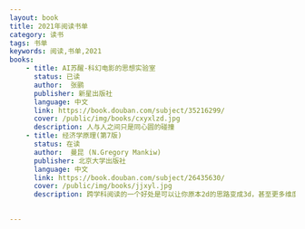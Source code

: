 ```yaml
---
layout: book
title: 2021年阅读书单
category: 读书
tags: 书单
keywords: 阅读,书单,2021
books: 
    - title: AI苏醒-科幻电影的思想实验室
      status: 已读
      author:  张鹂
      publisher: 新星出版社
      language: 中文
      link: https://book.douban.com/subject/35216299/
      cover: /public/img/books/cxyxlzd.jpg
      description: 人与人之间只是同心圆的碰撞
    - title: 经济学原理(第7版)
      status: 在读
      author:  曼昆 (N.Gregory Mankiw)
      publisher: 北京大学出版社
      language: 中文
      link: https://book.douban.com/subject/26435630/
      cover: /public/img/books/jjxyl.jpg
      description: 跨学科阅读的一个好处是可以让你原本2d的思路变成3d，甚至更多维度，从而让原本已经堵成狗屎的脑子变得畅通，视野和思维更开阔，世界变得更有趣。
  

---
```





     
  